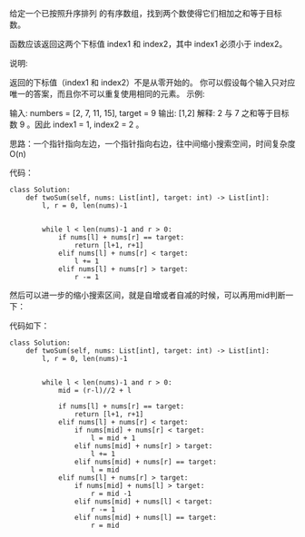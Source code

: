 给定一个已按照升序排列 的有序数组，找到两个数使得它们相加之和等于目标数。

函数应该返回这两个下标值 index1 和 index2，其中 index1 必须小于 index2。

说明:

返回的下标值（index1 和 index2）不是从零开始的。
你可以假设每个输入只对应唯一的答案，而且你不可以重复使用相同的元素。
示例:

输入: numbers = [2, 7, 11, 15], target = 9
输出: [1,2]
解释: 2 与 7 之和等于目标数 9 。因此 index1 = 1, index2 = 2 。

思路：一个指针指向左边，一个指针指向右边，往中间缩小搜索空间，时间复杂度O(n)

代码：
```
class Solution:
    def twoSum(self, nums: List[int], target: int) -> List[int]:
        l, r = 0, len(nums)-1

        
        while l < len(nums)-1 and r > 0:
            if nums[l] + nums[r] == target:
                return [l+1, r+1]
            elif nums[l] + nums[r] < target:
                l += 1
            elif nums[l] + nums[r] > target:
                r -= 1
```


然后可以进一步的缩小搜索区间，就是自增或者自减的时候，可以再用mid判断一下：

代码如下：
```
class Solution:
    def twoSum(self, nums: List[int], target: int) -> List[int]:
        l, r = 0, len(nums)-1

        
        while l < len(nums)-1 and r > 0:
            mid = (r-l)//2 + l

            if nums[l] + nums[r] == target:
                return [l+1, r+1]
            elif nums[l] + nums[r] < target:
                if nums[mid] + nums[r] < target:
                    l = mid + 1
                elif nums[mid] + nums[r] > target:
                    l += 1
                elif nums[mid] + nums[r] == target:
                    l = mid
            elif nums[l] + nums[r] > target:
                if nums[mid] + nums[l] > target:
                    r = mid -1
                elif nums[mid] + nums[l] < target:
                    r -= 1
                elif nums[mid] + nums[l] == target:
                    r = mid
    
```